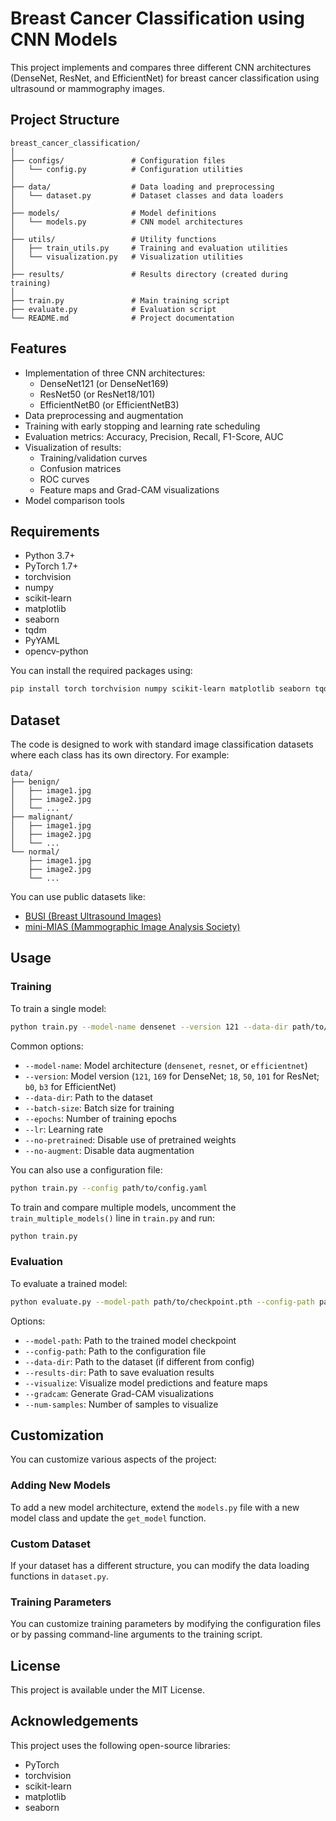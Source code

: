 # Breast Cancer Classification using CNN Models

This project implements and compares three different CNN architectures (DenseNet, ResNet, and EfficientNet) for breast cancer classification using ultrasound or mammography images.

## Project Structure

```
breast_cancer_classification/
│
├── configs/               # Configuration files
│   └── config.py          # Configuration utilities
│
├── data/                  # Data loading and preprocessing
│   └── dataset.py         # Dataset classes and data loaders
│
├── models/                # Model definitions
│   └── models.py          # CNN model architectures
│
├── utils/                 # Utility functions
│   ├── train_utils.py     # Training and evaluation utilities
│   └── visualization.py   # Visualization utilities
│
├── results/               # Results directory (created during training)
│
├── train.py               # Main training script
├── evaluate.py            # Evaluation script
└── README.md              # Project documentation
```

## Features

- Implementation of three CNN architectures:
  - DenseNet121 (or DenseNet169)
  - ResNet50 (or ResNet18/101)
  - EfficientNetB0 (or EfficientNetB3)
- Data preprocessing and augmentation
- Training with early stopping and learning rate scheduling
- Evaluation metrics: Accuracy, Precision, Recall, F1-Score, AUC
- Visualization of results:
  - Training/validation curves
  - Confusion matrices
  - ROC curves
  - Feature maps and Grad-CAM visualizations
- Model comparison tools

## Requirements

- Python 3.7+
- PyTorch 1.7+
- torchvision
- numpy
- scikit-learn
- matplotlib
- seaborn
- tqdm
- PyYAML
- opencv-python

You can install the required packages using:

```bash
pip install torch torchvision numpy scikit-learn matplotlib seaborn tqdm pyyaml opencv-python
```

## Dataset

The code is designed to work with standard image classification datasets where each class has its own directory. For example:

```
data/
├── benign/
│   ├── image1.jpg
│   ├── image2.jpg
│   └── ...
├── malignant/
│   ├── image1.jpg
│   ├── image2.jpg
│   └── ...
└── normal/
    ├── image1.jpg
    ├── image2.jpg
    └── ...
```

You can use public datasets like:
- [BUSI (Breast Ultrasound Images)](https://scholar.cu.edu.eg/Dataset_BUSI.zip)
- [mini-MIAS (Mammographic Image Analysis Society)](http://peipa.essex.ac.uk/info/mias.html)

## Usage

### Training

To train a single model:

```bash
python train.py --model-name densenet --version 121 --data-dir path/to/dataset --batch-size 32 --epochs 30
```

Common options:
- `--model-name`: Model architecture (`densenet`, `resnet`, or `efficientnet`)
- `--version`: Model version (`121`, `169` for DenseNet; `18`, `50`, `101` for ResNet; `b0`, `b3` for EfficientNet)
- `--data-dir`: Path to the dataset
- `--batch-size`: Batch size for training
- `--epochs`: Number of training epochs
- `--lr`: Learning rate
- `--no-pretrained`: Disable use of pretrained weights
- `--no-augment`: Disable data augmentation

You can also use a configuration file:

```bash
python train.py --config path/to/config.yaml
```

To train and compare multiple models, uncomment the `train_multiple_models()` line in `train.py` and run:

```bash
python train.py
```

### Evaluation

To evaluate a trained model:

```bash
python evaluate.py --model-path path/to/checkpoint.pth --config-path path/to/config.yaml --visualize --gradcam
```

Options:
- `--model-path`: Path to the trained model checkpoint
- `--config-path`: Path to the configuration file
- `--data-dir`: Path to the dataset (if different from config)
- `--results-dir`: Path to save evaluation results
- `--visualize`: Visualize model predictions and feature maps
- `--gradcam`: Generate Grad-CAM visualizations
- `--num-samples`: Number of samples to visualize

## Customization

You can customize various aspects of the project:

### Adding New Models

To add a new model architecture, extend the `models.py` file with a new model class and update the `get_model` function.

### Custom Dataset

If your dataset has a different structure, you can modify the data loading functions in `dataset.py`.

### Training Parameters

You can customize training parameters by modifying the configuration files or by passing command-line arguments to the training script.

## License

This project is available under the MIT License.

## Acknowledgements

This project uses the following open-source libraries:
- PyTorch
- torchvision
- scikit-learn
- matplotlib
- seaborn
``` 